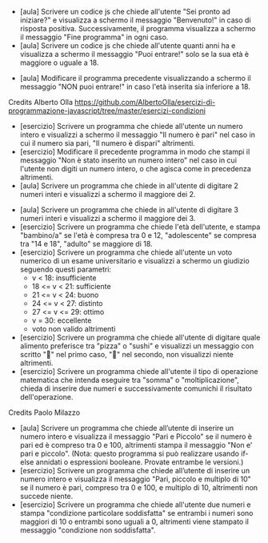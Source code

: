 <!--- IF --->
- [aula] Scrivere un codice js che chiede all'utente "Sei pronto ad iniziare?" e visualizza a schermo il messaggio "Benvenuto!" in caso di risposta positiva. 
Successivamente, il programma visualizza a schermo il messaggio "Fine programma" in ogni caso.
- [aula] Scrivere un codice js che chiede all'utente quanti anni ha e visualizza a schermo il messaggio "Puoi entrare!" solo se la sua età è maggiore o uguale a 18.

<!--- IF/ELSE --->
- [aula] Modificare il programma precedente visualizzando a schermo il messaggio "NON puoi entrare!" in caso l'età inserita sia inferiore a 18. 

Credits Alberto Olla https://github.com/AlbertoOlla/esercizi-di-programmazione-javascript/tree/master/esercizi-condizioni

- [esercizio] Scrivere un programma che chiede all'utente un numero intero e visualizzi a schermo il messaggio "Il numero è pari" nel caso in cui il numero sia pari, "Il numero è dispari" altrimenti.
- [esercizio] Modificare il precedente programma in modo che stampi il messaggio "Non è stato inserito un numero intero" nel caso in cui l'utente non digiti un numero intero, o che agisca come in precedenza altrimenti.
- [aula] Scrivere un programma che chiede in all'utente di digitare 2 numeri interi e visualizzi a schermo il maggiore dei 2.

<!--- IF/ELSE IF --->
- [aula] Scrivere un programma che chiede in all'utente di digitare 3 numeri interi e visualizzi a schermo il maggiore dei 3.
- [esercizio] Scrivere un programma che chiede l'età dell'utente, e stampa "bambino/a" se l'età è compresa tra 0 e 12, "adolescente" se compresa tra "14 e 18", "adulto" se maggiore di 18.
- [esercizio] Scrivere un programma che chiede all'utente un voto numerico di un esame universitario e visualizzi a schermo un giudizio seguendo questi parametri:
    - v < 18: insufficiente
    - 18 <= v < 21: sufficiente
    - 21 <= v < 24: buono
    - 24 <= v < 27: distinto
    - 27 <= v <= 29: ottimo
    - v = 30: eccellente
    - voto non valido altrimenti
- [esercizio] Scrivere un programma che chiede all'utente di digitare quale alimento preferisce tra "pizza" o "sushi" e visualizzi un messaggio con scritto "🍕" nel primo caso, "🍣" nel secondo, non visualizzi niente altrimenti.
- [esercizio] Scrivere un programma chiede all'utente il tipo di operazione matematica che intenda eseguire tra "somma" o "moltiplicazione", chieda di inserire due numeri e successivamente comunichi il risultato dell'operazione.

<!--- IF/ELSE IF ANNIDATI E OPERATORI LOGICI --->

Credits Paolo Milazzo

- [aula] Scrivere un programma che chiede all’utente di inserire un numero intero e visualizza il messaggio "Pari e Piccolo" se il numero è pari ed è compreso tra 0 e 100, altrimenti stampa il messaggio "Non e’ pari e piccolo". (Nota: questo programma si può realizzare usando if-else annidati o espressioni booleane. Provate entrambe le versioni.)
- [esercizio] Scrivere un programma che chiede all’utente di inserire un numero intero e visualizza il messaggio "Pari, piccolo e multiplo di 10" se il numero è pari, compreso tra 0 e 100, e multiplo di 10, altrimenti non succede niente.
- [esercizio] Scrivere un programma che chiede all'utente due numeri e stampa "condizione particolare soddisfatta" se entrambi i numeri sono maggiori di 10 o entrambi sono uguali a 0, altrimenti viene stampato il messaggio "condizione non soddisfatta".
